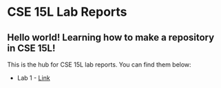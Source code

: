 # CSE 15L Lab Reports
Hello world! Learning how to make a repository in CSE 15L!  
---
This is the hub for CSE 15L lab reports. You can find them below:  
- Lab 1 - [Link](https://kaleaporter.github.io/cse15l-lab-reports/LabReport1.html)  
